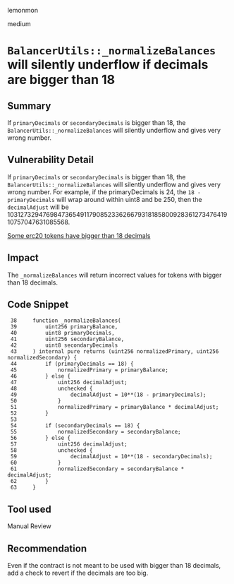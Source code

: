 lemonmon

medium

# `BalancerUtils::_normalizeBalances` will silently underflow if decimals are bigger than 18

## Summary

If `primaryDecimals` or `secondaryDecimals` is bigger than 18, the `BalancerUtils::_normalizeBalances` will silently underflow and gives very wrong number.

## Vulnerability Detail

If `primaryDecimals` or `secondaryDecimals` is bigger than 18, the `BalancerUtils::_normalizeBalances` will silently underflow and gives very wrong number.
For example, if the primaryDecimals is 24, the `18 - primaryDecimals` will wrap around within uint8 and be 250, then the `decimalAdjust` will be 103127329476984736549117908523362667931818580092836127347641910757047631085568.

[Some erc20 tokens have bigger than 18 decimals](https://github.com/d-xo/weird-erc20#high-decimals)


## Impact

The `_normalizeBalances` will return incorrect values for tokens with bigger than 18 decimals.

## Code Snippet

```solidity
 38     function _normalizeBalances(
 39         uint256 primaryBalance,
 40         uint8 primaryDecimals,
 41         uint256 secondaryBalance,
 42         uint8 secondaryDecimals
 43     ) internal pure returns (uint256 normalizedPrimary, uint256 normalizedSecondary) {
 44         if (primaryDecimals == 18) {
 45             normalizedPrimary = primaryBalance;
 46         } else {
 47             uint256 decimalAdjust;
 48             unchecked {
 49                 decimalAdjust = 10**(18 - primaryDecimals);
 50             }
 51             normalizedPrimary = primaryBalance * decimalAdjust;
 52         }
 53
 54         if (secondaryDecimals == 18) {
 55             normalizedSecondary = secondaryBalance;
 56         } else {
 57             uint256 decimalAdjust;
 58             unchecked {
 59                 decimalAdjust = 10**(18 - secondaryDecimals);
 60             }
 61             normalizedSecondary = secondaryBalance * decimalAdjust;
 62         }
 63     }
```

## Tool used

Manual Review

## Recommendation

Even if the contract is not meant to be used with bigger than 18 decimals, add a check to revert if the decimals are too big.

